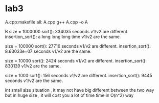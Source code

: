 # lab3
 A.cpp:makefile
  all: A.cpp
      g++ A.cpp -o A
    
 B
 size = 1000000
 sort(): 334035 seconds
 v1/v2 are different.
 insertion_sort(): a long long long time
 v1/v2 are the same.


 size = 100000
 sort(): 27716 seconds
 v1/v2 are different.
 insertion_sort(): 8.63033e+07 seconds
 v1/v2 are the same.

 size = 10000
 sort(): 2424 seconds
 v1/v2 are different.
 insertion_sort(): 830139 
 v1/v2 are the same.

 size = 1000
 sort(): 156 seconds
 v1/v2 are different.
 insertion_sort(): 9445 seconds
 v1/v2 are the same.

 int small size situation , it may not have big different between the two way
 but in huge size , it will cost you a lot of time time in O(n^2) way

